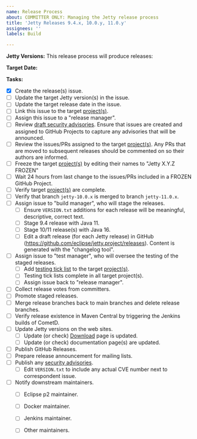 ```yaml
---
name: Release Process
about: COMMITTER ONLY: Managing the Jetty release process
title: 'Jetty Releases 9.4.x, 10.0.y, 11.0.y'
assignees: ''
labels: Build

---
```


**Jetty Versions:**
This release process will produce releases:

**Target Date:**

**Tasks:**
- [x] Create the release(s) issue.
- [ ] Update the target Jetty version(s) in the issue.  
- [ ] Update the target release date in the issue.
- [ ] Link this issue to the target [project(s)](https://github.com/eclipse/jetty.project/projects).
- [ ] Assign this issue to a "release manager".
- [ ] Review [draft security advisories](https://github.com/eclipse/jetty.project/security/advisories). Ensure that issues are created and assigned to GitHub Projects to capture any advisories that will be announced.
- [ ] Review the issues/PRs assigned to the target [project(s)](https://github.com/eclipse/jetty.project/projects).  Any PRs that are moved to subsequent releases should be commented on so their authors are informed.
- [ ] Freeze the target [project(s)](https://github.com/eclipse/jetty.project/projects) by editing their names to "Jetty X.Y.Z FROZEN"
- [ ] Wait 24 hours from last change to the issues/PRs included in a FROZEN GitHub Project.
- [ ] Verify target [project(s)](https://github.com/eclipse/jetty.project/projects) are complete.
- [ ] Verify that branch `jetty-10.0.x` is merged to branch `jetty-11.0.x`.
- [ ] Assign issue to "build manager", who will stage the releases.
   + [ ] Ensure `VERSION.txt` additions for each release will be meaningful, descriptive, correct text.
   + [ ] Stage 9.4 release with Java 11.
   + [ ] Stage 10/11 release(s) with Java 16. 
   + [ ] Edit a draft release (for each Jetty release) in GitHub (https://github.com/eclipse/jetty.project/releases). Content is generated with the "changelog tool".
- [ ] Assign issue to "test manager", who will oversee the testing of the staged releases.
   + [ ] Add [testing tick list](https://github.com/eclipse/jetty.project/blob/jetty-10.0.x/.github/test-ticklist.md) to the target [project(s)](https://github.com/eclipse/jetty.project/projects).
   + [ ] Testing tick lists complete in all target project(s).
   + [ ] Assign issue back to "release manager".
- [ ] Collect release votes from committers.
- [ ] Promote staged releases.
- [ ] Merge release branches back to main branches and delete release branches.
- [ ] Verify release existence in Maven Central by triggering the Jenkins builds of CometD.
- [ ] Update Jetty versions on the web sites.
   + [ ] Update (or check) [Download](https://www.eclipse.org/jetty/download.php) page is updated.
   + [ ] Update (or check) documentation page(s) are updated.
- [ ] Publish GitHub Releases.
- [ ] Prepare release announcement for mailing lists.
- [ ] Publish any [security advisories](https://github.com/eclipse/jetty.project/security/advisories).
   + [ ] Edit `VERSION.txt` to include any actual CVE number next to correspondent issue.
- [ ] Notify downstream maintainers.
    + [ ] Eclipse p2 maintainer.
    + [ ] Docker maintainer.
    + [ ] Jenkins maintainer.
    + [ ] Other maintainers.


